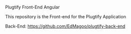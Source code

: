Plugtify Front-End Angular

This repository is the Front-end for the Plugtify Application

Back-End: https://github.com/EdMagoo/plugtify-back-end
